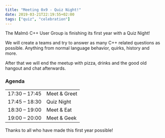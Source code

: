 ```yaml
---
title: "Meeting 0x9 - Quiz Night!"
date: 2019-03-21T22:19:55+02:00
tags: ["quiz", "celebration"]
---
```


The Malmö C++ User Group is finishing its first year with a Quiz Night!

We will create a teams and try to answer as many C++ related questions as possible. Anything from normal language behavior, quirks, history and more.

After that we will end the meetup with pizza, drinks and the good old hangout and chat afterwards.


### Agenda

|               |              |
|---------------|--------------|
| 17:30 – 17:45 | Meet & Greet |
| 17:45 – 18:30 | Quiz Night |
| 18:30 – 19:00 | Meet & Eat   |
| 19:00 – 20:00 | Meet & Geek          |

Thanks to all who have made this first year possible!